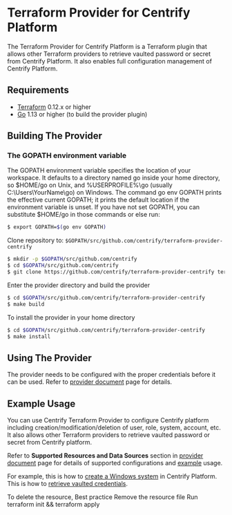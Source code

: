 # Terraform Provider for Centrify Platform

The Terraform Provider for Centrify Platform is a Terraform plugin that allows other Terraform providers to retrieve vaulted password or secret from Centrify Platform. It also enables full configuration management of Centrify Platform.

## Requirements

- [Terraform](https://www.terraform.io/downloads.html) 0.12.x or higher
- [Go](https://golang.org/doc/install) 1.13 or higher (to build the provider plugin)

## Building The Provider

### The GOPATH environment variable

The GOPATH environment variable specifies the location of your workspace. It defaults to a directory named go inside your home directory, so $HOME/go on Unix, and %USERPROFILE%\go (usually C:\Users\YourName\go) on Windows.
The command go env GOPATH prints the effective current GOPATH; it prints the default location if the environment variable is unset.
If you have not set GOPATH, you can substitute $HOME/go in those commands or else run:

```sh
$ export GOPATH=$(go env GOPATH)
```

Clone repository to: `$GOPATH/src/github.com/centrify/terraform-provider-centrify`

```sh
$ mkdir -p $GOPATH/src/github.com/centrify
$ cd $GOPATH/src/github.com/centrify
$ git clone https://github.com/centrify/terraform-provider-centrify terraform-provider-centrify
```

Enter the provider directory and build the provider

```sh
$ cd $GOPATH/src/github.com/centrify/terraform-provider-centrify
$ make build
```

To install the provider in your home directory

```sh
$ cd $GOPATH/src/github.com/centrify/terraform-provider-centrify
$ make install
```

## Using The Provider

The provider needs to be configured with the proper credentials before it can be used. Refer to [provider document](./docs/index.md) page for details.

## Example Usage

You can use Centrify Terraform Provider to configure Centrify platform including creation/modification/deletion of user, role, system, account, etc. It also allows other Terraform providers to retrieve vaulted password or secret from Centrify platform.

Refer to **Supported Resources and Data Sources** section in [provider document](./docs/index.md) page for details of supported configurations and [example](./examples/) usage.

For example, this is how to [create a Windows system](./examples/centrify_system/system_windows_basic.tf) in Centrify Platform. This is how to [retrieve vaulted credentials](./examples/centrify_account/datasource_password.tf).

To delete the resource, Best practice
  Remove the resource file
  Run terraform init && terraform apply
 
